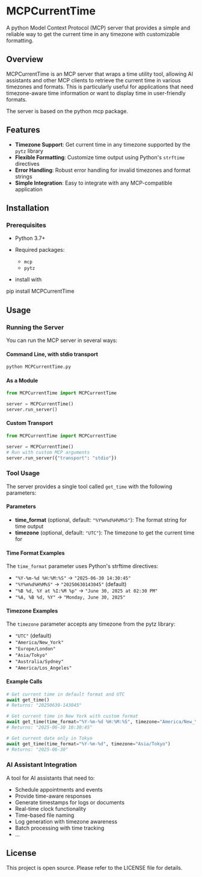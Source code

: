 # MCPCurrentTime

A python Model Context Protocol (MCP) server that provides a simple and reliable way to get the current time in any timezone with customizable formatting.

## Overview

MCPCurrentTime is an MCP server that wraps a time utility tool, allowing AI assistants and other MCP clients to retrieve the current time in various timezones and formats. This is particularly useful for applications that need timezone-aware time information or want to display time in user-friendly formats.

The server is based on the python mcp package.

## Features

- **Timezone Support**: Get current time in any timezone supported by the `pytz` library
- **Flexible Formatting**: Customize time output using Python's `strftime` directives
- **Error Handling**: Robust error handling for invalid timezones and format strings
- **Simple Integration**: Easy to integrate with any MCP-compatible application

## Installation

### Prerequisites

- Python 3.7+
- Required packages:
  - `mcp`
  - `pytz`

- install with

pip install MCPCurrentTime

## Usage

### Running the Server

You can run the MCP server in several ways:

#### Command Line, with stdio transport
```bash
python MCPCurrentTime.py
```

#### As a Module
```python
from MCPCurrentTime import MCPCurrentTime

server = MCPCurrentTime()
server.run_server()
```

#### Custom Transport
```python
from MCPCurrentTime import MCPCurrentTime

server = MCPCurrentTime()
# Run with custom MCP arguments
server.run_server({"transport": "stdio"})
```

### Tool Usage

The server provides a single tool called `get_time` with the following parameters:

#### Parameters

- **time_format** (optional, default: `"%Y%m%d%H%M%S"`): The format string for time output
- **timezone** (optional, default: `"UTC"`): The timezone to get the current time for

#### Time Format Examples

The `time_format` parameter uses Python's strftime directives:

- `"%Y-%m-%d %H:%M:%S"` → `"2025-06-30 14:30:45"`
- `"%Y%m%d%H%M%S"` → `"20250630143045"` (default)
- `"%B %d, %Y at %I:%M %p"` → `"June 30, 2025 at 02:30 PM"`
- `"%A, %B %d, %Y"` → `"Monday, June 30, 2025"`

#### Timezone Examples

The `timezone` parameter accepts any timezone from the pytz library:

- `"UTC"` (default)
- `"America/New_York"`
- `"Europe/London"`
- `"Asia/Tokyo"`
- `"Australia/Sydney"`
- `"America/Los_Angeles"`

#### Example Calls

```python
# Get current time in default format and UTC
await get_time()
# Returns: "20250630-143045"

# Get current time in New York with custom format
await get_time(time_format="%Y-%m-%d %H:%M:%S", timezone="America/New_York")
# Returns: "2025-06-30 10:30:45"

# Get current date only in Tokyo
await get_time(time_format="%Y-%m-%d", timezone="Asia/Tokyo")
# Returns: "2025-06-30"
```

### AI Assistant Integration
A tool for AI assistants that need to:
- Schedule appointments and events
- Provide time-aware responses
- Generate timestamps for logs or documents
- Real-time clock functionality
- Time-based file naming
- Log generation with timezone awareness
- Batch processing with time tracking
- ...

## License

This project is open source. Please refer to the LICENSE file for details.
